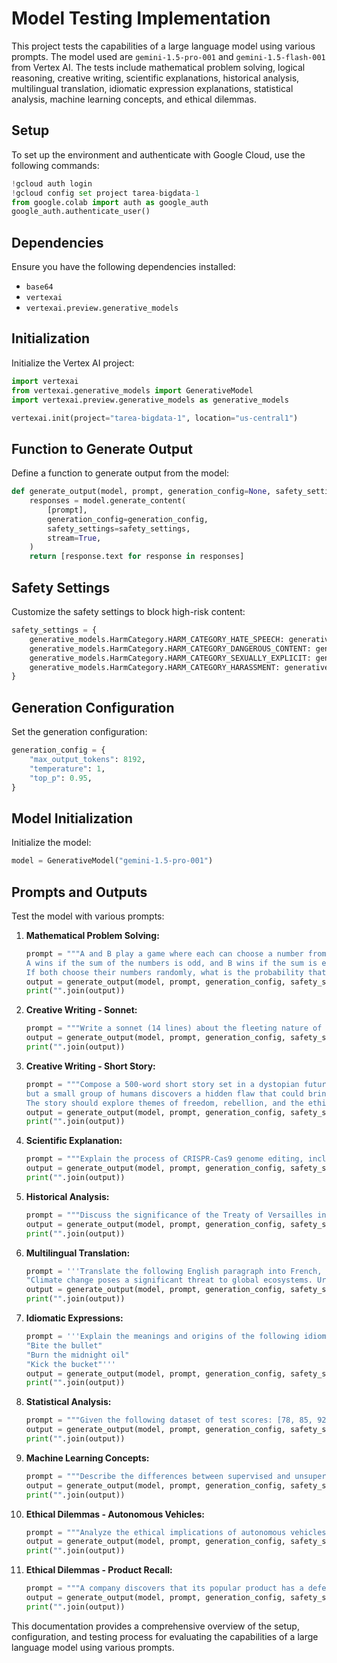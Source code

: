 # Model Testing Implementation

This project tests the capabilities of a large language model using various prompts. The model used are `gemini-1.5-pro-001` and `gemini-1.5-flash-001` from Vertex AI. The tests include mathematical problem solving, logical reasoning, creative writing, scientific explanations, historical analysis, multilingual translation, idiomatic expression explanations, statistical analysis, machine learning concepts, and ethical dilemmas.

## Setup

To set up the environment and authenticate with Google Cloud, use the following commands:

```python
!gcloud auth login
!gcloud config set project tarea-bigdata-1
from google.colab import auth as google_auth
google_auth.authenticate_user()
```

## Dependencies

Ensure you have the following dependencies installed:

- `base64`
- `vertexai`
- `vertexai.preview.generative_models`

## Initialization

Initialize the Vertex AI project:

```python
import vertexai
from vertexai.generative_models import GenerativeModel
import vertexai.preview.generative_models as generative_models

vertexai.init(project="tarea-bigdata-1", location="us-central1")
```

## Function to Generate Output

Define a function to generate output from the model:

```python
def generate_output(model, prompt, generation_config=None, safety_settings=None):
    responses = model.generate_content(
        [prompt],
        generation_config=generation_config,
        safety_settings=safety_settings,
        stream=True,
    )
    return [response.text for response in responses]
```

## Safety Settings

Customize the safety settings to block high-risk content:

```python
safety_settings = {
    generative_models.HarmCategory.HARM_CATEGORY_HATE_SPEECH: generative_models.HarmBlockThreshold.BLOCK_ONLY_HIGH,
    generative_models.HarmCategory.HARM_CATEGORY_DANGEROUS_CONTENT: generative_models.HarmBlockThreshold.BLOCK_ONLY_HIGH,
    generative_models.HarmCategory.HARM_CATEGORY_SEXUALLY_EXPLICIT: generative_models.HarmBlockThreshold.BLOCK_ONLY_HIGH,
    generative_models.HarmCategory.HARM_CATEGORY_HARASSMENT: generative_models.HarmBlockThreshold.BLOCK_ONLY_HIGH,
}
```

## Generation Configuration

Set the generation configuration:

```python
generation_config = {
    "max_output_tokens": 8192,
    "temperature": 1,
    "top_p": 0.95,
}
```

## Model Initialization

Initialize the model:

```python
model = GenerativeModel("gemini-1.5-pro-001")
```

## Prompts and Outputs

Test the model with various prompts:

1. **Mathematical Problem Solving:**
    ```python
    prompt = """A and B play a game where each can choose a number from 1 to 10.
    A wins if the sum of the numbers is odd, and B wins if the sum is even.
    If both choose their numbers randomly, what is the probability that A wins?"""
    output = generate_output(model, prompt, generation_config, safety_settings)
    print("".join(output))
    ```

2. **Creative Writing - Sonnet:**
    ```python
    prompt = """Write a sonnet (14 lines) about the fleeting nature of time, adhering to the traditional Shakespearean rhyme scheme (ABABCDCDEFEFGG)."""
    output = generate_output(model, prompt, generation_config, safety_settings)
    print("".join(output))
    ```

3. **Creative Writing - Short Story:**
    ```python
    prompt = """Compose a 500-word short story set in a dystopian future where artificial intelligence governs the world,
    but a small group of humans discovers a hidden flaw that could bring back human control.
    The story should explore themes of freedom, rebellion, and the ethical implications of AI governance."""
    output = generate_output(model, prompt, generation_config, safety_settings)
    print("".join(output))
    ```

4. **Scientific Explanation:**
    ```python
    prompt = """Explain the process of CRISPR-Cas9 genome editing, including its mechanism, applications, and ethical considerations."""
    output = generate_output(model, prompt, generation_config, safety_settings)
    print("".join(output))
    ```

5. **Historical Analysis:**
    ```python
    prompt = """Discuss the significance of the Treaty of Versailles in shaping the geopolitical landscape of the 20th century. Include its impact on World War II and the formation of the United Nations."""
    output = generate_output(model, prompt, generation_config, safety_settings)
    print("".join(output))
    ```

6. **Multilingual Translation:**
    ```python
    prompt = '''Translate the following English paragraph into French, Chinese, and Arabic:
    "Climate change poses a significant threat to global ecosystems. Urgent action is required to mitigate its effects, including reducing greenhouse gas emissions and adopting sustainable practices."'''
    output = generate_output(model, prompt, generation_config, safety_settings)
    print("".join(output))
    ```

7. **Idiomatic Expressions:**
    ```python
    prompt = '''Explain the meanings and origins of the following idiomatic expressions:
    "Bite the bullet"
    "Burn the midnight oil"
    "Kick the bucket"'''
    output = generate_output(model, prompt, generation_config, safety_settings)
    print("".join(output))
    ```

8. **Statistical Analysis:**
    ```python
    prompt = """Given the following dataset of test scores: [78, 85, 92, 88, 76, 81, 95, 89, 77, 84], calculate the mean, median, standard deviation, and identify any outliers."""
    output = generate_output(model, prompt, generation_config, safety_settings)
    print("".join(output))
    ```

9. **Machine Learning Concepts:**
    ```python
    prompt = """Describe the differences between supervised and unsupervised learning, providing examples of algorithms used in each type and potential applications."""
    output = generate_output(model, prompt, generation_config, safety_settings)
    print("".join(output))
    ```

10. **Ethical Dilemmas - Autonomous Vehicles:**
    ```python
    prompt = """Analyze the ethical implications of autonomous vehicles making life-and-death decisions. Should they prioritize the safety of passengers over pedestrians? Support your argument with ethical theories such as utilitarianism and deontology."""
    output = generate_output(model, prompt, generation_config, safety_settings)
    print("".join(output))
    ```

11. **Ethical Dilemmas - Product Recall:**
    ```python
    prompt = """A company discovers that its popular product has a defect that could potentially harm users. Should they issue a recall immediately or conduct further tests to confirm the defect? Discuss the ethical considerations and potential consequences of each action."""
    output = generate_output(model, prompt, generation_config, safety_settings)
    print("".join(output))
    ```

This documentation provides a comprehensive overview of the setup, configuration, and testing process for evaluating the capabilities of a large language model using various prompts.
